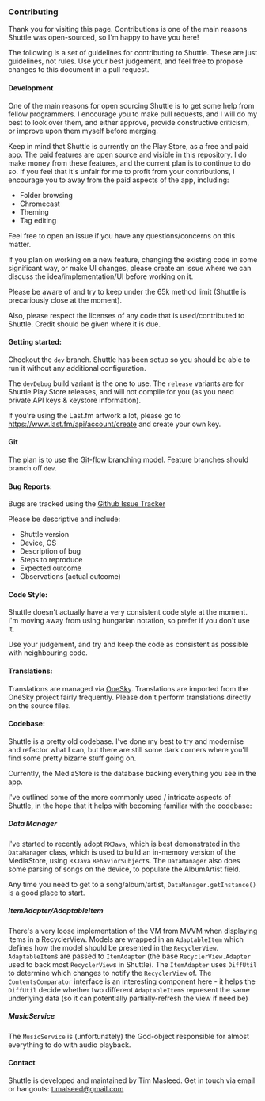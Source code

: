 ### Contributing

Thank you for visiting this page. Contributions is one of the main reasons Shuttle was open-sourced, so I'm happy to have you here!

The following is a set of guidelines for contributing to Shuttle. These are just guidelines, not rules. Use your best judgement, and feel free to propose changes to this document in a pull request.


#### Development

One of the main reasons for open sourcing Shuttle is to get some help from fellow programmers. I encourage you to make pull requests, and I will do my best to look over them, and either approve, provide constructive criticism, or improve upon them myself before merging.


Keep in mind that Shuttle is currently on the Play Store, as a free and paid app. The paid features are open source and visible in this repository. I do make money from these features, and the current plan is to continue to do so. If you feel that it's unfair for me to profit from your contributions, I encourage you to away from the paid aspects of the app, including:

- Folder browsing
- Chromecast
- Theming
- Tag editing

Feel free to open an issue if you have any questions/concerns on this matter.


If you plan on working on a new feature, changing the existing code in some significant way, or make UI changes, please create an issue where we can discuss the idea/implementation/UI before working on it.

Please be aware of and try to keep under the 65k method limit (Shuttle is precariously close at the moment). 

Also, please respect the licenses of any code that is used/contributed to Shuttle. Credit should be given where it is due.


#### Getting started:

Checkout the `dev` branch. Shuttle has been setup so you should be able to run it without any additional configuration.

The `devDebug` build variant is the one to use. The `release` variants are for Shuttle Play Store releases, and will not compile for you (as you need private API keys & keystore information).

If you're using the Last.fm artwork a lot, please go to https://www.last.fm/api/account/create and create your own key.


#### Git

The plan is to use the [Git-flow](https://datasift.github.io/gitflow/IntroducingGitFlow.html) branching model. Feature branches should branch off `dev`.


#### Bug Reports:

Bugs are tracked using the [Github Issue Tracker](https://github.com/timusus/Shuttle/issues)

Please be descriptive and include:

- Shuttle version
- Device, OS
- Description of bug
- Steps to reproduce
- Expected outcome
- Observations (actual outcome)


#### Code Style:

Shuttle doesn't actually have a very consistent code style at the moment. I'm moving away from using hungarian notation, so prefer if you don't use it.

Use your judgement, and try and keep the code as consistent as possible with neighbouring code.


#### Translations:

Translations are managed via [OneSky](http://shuttle.oneskyapp.com). Translations are imported from the OneSky project fairly frequently. Please don't perform translations directly on the source files.


#### Codebase:

Shuttle is a pretty old codebase. I've done my best to try and modernise and refactor what I can, but there are still some dark corners where you'll find some pretty bizarre stuff going on. 

Currently, the MediaStore is the database backing everything you see in the app. 

I've outlined some of the more commonly used / intricate aspects of Shuttle, in the hope that it helps with becoming familiar with the codebase:


##### Data Manager

I've started to recently adopt `RXJava`, which is best demonstrated in the `DataManager` class, which is used to build an in-memory version of the MediaStore, using `RXJava` `BehaviorSubject`s. The `DataManager` also does some parsing of songs on the device, to populate the AlbumArtist field.

Any time you need to get to a song/album/artist, `DataManager.getInstance()` is a good place to start.


##### ItemAdapter/AdaptableItem

There's a very loose implementation of the VM from MVVM when displaying items in a RecyclerView. Models are wrapped in an `AdaptableItem` which defines how the model should be presented in the `RecyclerView`. `AdaptableItem`s are passed to `ItemAdapter` (the base `RecyclerView.Adapter` used to back most `RecyclerView`s in Shuttle). The `ItemAdapter` uses `DiffUtil` to determine which changes to notify the `RecyclerView` of. The `ContentsComparator` interface is an interesting component here - it helps the `DiffUtil` decide whether two different `AdaptableItem`s represent the same underlying data (so it can potentially partially-refresh the view if need be)

##### MusicService

The `MusicService` is (unfortunately) the God-object responsible for almost everything to do with audio playback.


#### Contact

Shuttle is developed and maintained by Tim Masleed. Get in touch via email or hangouts: t.malseed@gmail.com